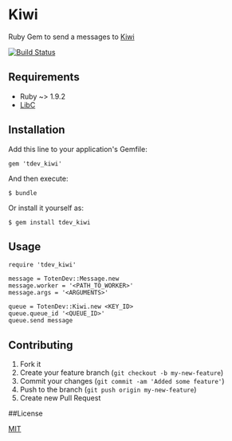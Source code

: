 # Kiwi

Ruby Gem to send a messages to [Kiwi](https://github.com/TotenDev/Kiwi)

[![Build Status](https://secure.travis-ci.org/TotenDev/Kiwi-LibRuby.png?branch=master)](http://travis-ci.org/TotenDev/Kiwi-LibRuby)

## Requirements

- Ruby ~> 1.9.2
- [LibC](http://www.gnu.org/software/libc/)

## Installation

Add this line to your application's Gemfile:

    gem 'tdev_kiwi'

And then execute:

    $ bundle

Or install it yourself as:

    $ gem install tdev_kiwi

## Usage

    require 'tdev_kiwi'
    
    message = TotenDev::Message.new
    message.worker = '<PATH_TO_WORKER>'
    message.args = '<ARGUMENTS>'
    
    queue = TotenDev::Kiwi.new <KEY_ID>
    queue.queue_id '<QUEUE_ID>'
    queue.send message

## Contributing

1. Fork it
2. Create your feature branch (`git checkout -b my-new-feature`)
3. Commit your changes (`git commit -am 'Added some feature'`)
4. Push to the branch (`git push origin my-new-feature`)
5. Create new Pull Request

##License

[MIT](https://github.com/TotenDev/TDevShortener-LibRuby/blob/master/LICENSE)